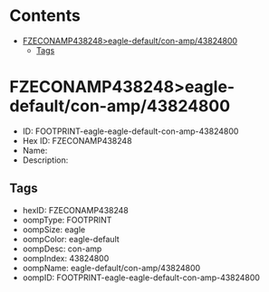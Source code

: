 



Contents
========

* [FZECONAMP438248>eagle-default/con-amp/43824800](#fzeconamp438248eagle-defaultcon-amp43824800)
	* [Tags](#tags)

# FZECONAMP438248>eagle-default/con-amp/43824800

- ID: FOOTPRINT-eagle-eagle-default-con-amp-43824800
- Hex ID: FZECONAMP438248
- Name: 
- Description: 

## Tags

- hexID: FZECONAMP438248
- oompType: FOOTPRINT
- oompSize: eagle
- oompColor: eagle-default
- oompDesc: con-amp
- oompIndex: 43824800
- oompName: eagle-default/con-amp/43824800
- oompID: FOOTPRINT-eagle-eagle-default-con-amp-43824800
